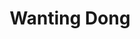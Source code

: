 ---
bio: 
  matter.
education:
  courses:
  - course: 学士学位
    institution: XXX
    year: 2021
email: "XXX@qq.com"
first_name: Wanting
highlight_name: false
interests:
- 生物信息
last_name: Dong
role: Visiting Student
social:
- icon: envelope
  icon_pack: fas
  link: mailto:XXX@qq.com
superuser: true
title: Wanting Dong
user_groups:
- Visitors
---
